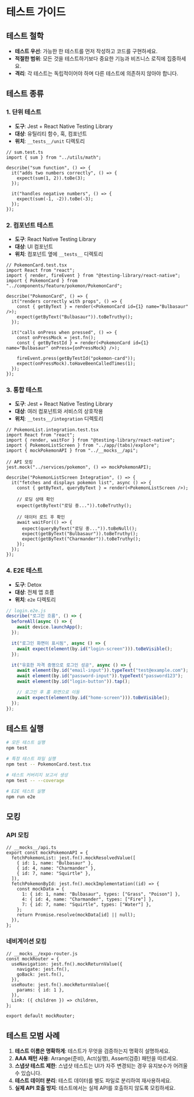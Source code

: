 # 테스트 가이드

## 테스트 철학

- **테스트 우선**: 가능한 한 테스트를 먼저 작성하고 코드를 구현하세요.
- **적절한 범위**: 모든 것을 테스트하기보다 중요한 기능과 비즈니스 로직에 집중하세요.
- **격리**: 각 테스트는 독립적이어야 하며 다른 테스트에 의존하지 않아야 합니다.

## 테스트 종류

### 1. 단위 테스트

- **도구**: Jest + React Native Testing Library
- **대상**: 유틸리티 함수, 훅, 컴포넌트
- **위치**: `__tests__/unit` 디렉토리

```tsx
// sum.test.ts
import { sum } from "../utils/math";

describe("sum function", () => {
  it("adds two numbers correctly", () => {
    expect(sum(1, 2)).toBe(3);
  });

  it("handles negative numbers", () => {
    expect(sum(-1, -2)).toBe(-3);
  });
});
```

### 2. 컴포넌트 테스트

- **도구**: React Native Testing Library
- **대상**: UI 컴포넌트
- **위치**: 컴포넌트 옆에 `__tests__` 디렉토리

```tsx
// PokemonCard.test.tsx
import React from "react";
import { render, fireEvent } from "@testing-library/react-native";
import { PokemonCard } from "../components/feature/pokemon/PokemonCard";

describe("PokemonCard", () => {
  it("renders correctly with props", () => {
    const { getByText } = render(<PokemonCard id={1} name="Bulbasaur" />);
    expect(getByText("Bulbasaur")).toBeTruthy();
  });

  it("calls onPress when pressed", () => {
    const onPressMock = jest.fn();
    const { getByTestId } = render(<PokemonCard id={1} name="Bulbasaur" onPress={onPressMock} />);

    fireEvent.press(getByTestId("pokemon-card"));
    expect(onPressMock).toHaveBeenCalledTimes(1);
  });
});
```

### 3. 통합 테스트

- **도구**: Jest + React Native Testing Library
- **대상**: 여러 컴포넌트와 서비스의 상호작용
- **위치**: `__tests__/integration` 디렉토리

```tsx
// PokemonList.integration.test.tsx
import React from "react";
import { render, waitFor } from "@testing-library/react-native";
import { PokemonListScreen } from "../app/(tabs)/explore";
import { mockPokemonAPI } from "../__mocks__/api";

// API 모킹
jest.mock("../services/pokemon", () => mockPokemonAPI);

describe("PokemonListScreen Integration", () => {
  it("fetches and displays pokemon list", async () => {
    const { getByText, queryByText } = render(<PokemonListScreen />);

    // 로딩 상태 확인
    expect(getByText("로딩 중...")).toBeTruthy();

    // 데이터 로드 후 확인
    await waitFor(() => {
      expect(queryByText("로딩 중...")).toBeNull();
      expect(getByText("Bulbasaur")).toBeTruthy();
      expect(getByText("Charmander")).toBeTruthy();
    });
  });
});
```

### 4. E2E 테스트

- **도구**: Detox
- **대상**: 전체 앱 흐름
- **위치**: `e2e` 디렉토리

```js
// login.e2e.js
describe("로그인 흐름", () => {
  beforeAll(async () => {
    await device.launchApp();
  });

  it("로그인 화면이 표시됨", async () => {
    await expect(element(by.id("login-screen"))).toBeVisible();
  });

  it("유효한 자격 증명으로 로그인 성공", async () => {
    await element(by.id("email-input")).typeText("test@example.com");
    await element(by.id("password-input")).typeText("password123");
    await element(by.id("login-button")).tap();

    // 로그인 후 홈 화면으로 이동
    await expect(element(by.id("home-screen"))).toBeVisible();
  });
});
```

## 테스트 실행

```bash
# 모든 테스트 실행
npm test

# 특정 테스트 파일 실행
npm test -- PokemonCard.test.tsx

# 테스트 커버리지 보고서 생성
npm test -- --coverage

# E2E 테스트 실행
npm run e2e
```

## 모킹

### API 모킹

```tsx
// __mocks__/api.ts
export const mockPokemonAPI = {
  fetchPokemonList: jest.fn().mockResolvedValue([
    { id: 1, name: "Bulbasaur" },
    { id: 4, name: "Charmander" },
    { id: 7, name: "Squirtle" },
  ]),
  fetchPokemonById: jest.fn().mockImplementation((id) => {
    const mockData = {
      1: { id: 1, name: "Bulbasaur", types: ["Grass", "Poison"] },
      4: { id: 4, name: "Charmander", types: ["Fire"] },
      7: { id: 7, name: "Squirtle", types: ["Water"] },
    };
    return Promise.resolve(mockData[id] || null);
  }),
};
```

### 네비게이션 모킹

```tsx
// __mocks__/expo-router.js
const mockRouter = {
  useNavigation: jest.fn().mockReturnValue({
    navigate: jest.fn(),
    goBack: jest.fn(),
  }),
  useRoute: jest.fn().mockReturnValue({
    params: { id: 1 },
  }),
  Link: ({ children }) => children,
};

export default mockRouter;
```

## 테스트 모범 사례

1. **테스트 이름은 명확하게**: 테스트가 무엇을 검증하는지 명확히 설명하세요.
2. **AAA 패턴 사용**: Arrange(준비), Act(실행), Assert(검증) 패턴을 따르세요.
3. **스냅샷 테스트 제한**: 스냅샷 테스트는 UI가 자주 변경되는 경우 유지보수가 어려울 수 있습니다.
4. **테스트 데이터 분리**: 테스트 데이터를 별도 파일로 분리하여 재사용하세요.
5. **실제 API 호출 방지**: 테스트에서는 실제 API를 호출하지 않도록 모킹하세요.
